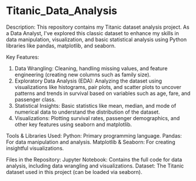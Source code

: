 # Titanic_Data_Analysis

Description:
This repository contains my Titanic dataset analysis project. As a Data Analyst, I've explored this classic dataset to enhance my skills in data manipulation, visualization, and basic statistical analysis using Python libraries like pandas, matplotlib, and seaborn.

Key Features:
1. Data Wrangling: Cleaning, handling missing values, and feature engineering (creating new columns such as family size).
2. Exploratory Data Analysis (EDA): Analyzing the dataset using visualizations like histograms, pair plots, and scatter plots to uncover patterns and trends in survival based on variables such as age, fare, and passenger class.
3. Statistical Insights: Basic statistics like mean, median, and mode of numerical data to understand the distribution of the dataset.
4. Visualizations: Plotting survival rates, passenger demographics, and other key features using seaborn and matplotlib.

Tools & Libraries Used:
Python: Primary programming language.
Pandas: For data manipulation and analysis.
Matplotlib & Seaborn: For creating insightful visualizations.

Files in the Repository:
Jupyter Notebook: Contains the full code for data analysis, including data wrangling and visualizations.
Dataset: The Titanic dataset used in this project (can be loaded via seaborn).
